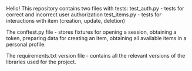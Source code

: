 Hello!
This repository contains two files with tests:
test_auth.py - tests for correct and incorrect user authorization
test_items.py - tests for interactions with item (creation, update, deletion)

The conftest.py file - stores fixtures for opening a session, obtaining a token, preparing data for creating an item, obtaining all available items in a personal profile.

The requirements.txt version file - contains all the relevant versions of the libraries used for the project.
